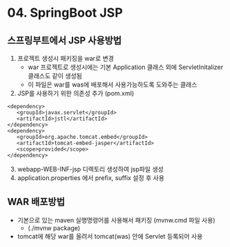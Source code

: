 # 04. SpringBoot JSP
  
## 스프링부트에서 JSP 사용방법
1. 프로젝트 생성시 패키징을 war로 변경
    - war 프로젝트로 생성시에는 기본 Application 클래스 외에 ServletInitalizer 클래스도 같이 생성됨
    - 이 파일은 war를 was에 배포해서 사용가능하도록 도와주는 클래스
2. JSP를 사용하기 위한 의존성 추가 (pom.xml)
```
<dependency>
   <groupId>javax.servlet</groupId>
   <artifactId>jstl</artifactId>
</dependency>
<dependency>
   <groupId>org.apache.tomcat.embed</groupId>
   <artifactId>tomcat-embed-jasper</artifactId>
   <scope>provided</scope>
</dependency>
```
3. webapp-WEB-INF-jsp 디렉토리 생성하여 jsp파일 생성
4. application.properties 에서 prefix, suffix 설정 후 사용

## WAR 배포방법
- 기본으로 있는 maven 실행명령어를 사용해서 패키징 (mvnw.cmd 파일 사용)
    - (./mvnw package)
- tomcat에 해당 war를 올려서 tomcat(was) 안에 Servlet 등록되어 사용
